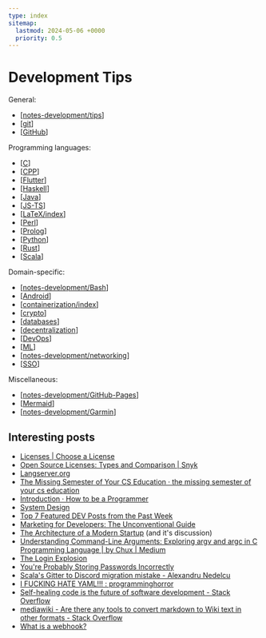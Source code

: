 ```yaml
---
type: index
sitemap:
  lastmod: 2024-05-06 +0000
  priority: 0.5
---
```


# Development Tips

General:

- [[notes-development/tips]]
- [[git]]
- [[GitHub]]

Programming languages:

- [[C]]
- [[CPP]]
- [[Flutter]]
- [[Haskell]]
- [[Java]]
- [[JS-TS]]
- [[LaTeX/index]]
- [[Perl]]
- [[Prolog]]
- [[Python]]
- [[Rust]]
- [[Scala]]

Domain-specific:

- [[notes-development/Bash]]
- [[Android]]
- [[containerization/index]]
- [[crypto]]
- [[databases]]
- [[decentralization]]
- [[DevOps]]
- [[ML]]
- [[notes-development/networking]]
- [[SSO]]

Miscellaneous:

- [[notes-development/GitHub-Pages]]
- [[Mermaid]]
- [[notes-development/Garmin]]

## Interesting posts

- [Licenses \| Choose a License](https://choosealicense.com/licenses/)
- [Open Source Licenses: Types and Comparison \| Snyk](https://snyk.io/learn/open-source-licenses/)
- [Langserver.org](https://langserver.org/)
- [The Missing Semester of Your CS Education · the missing semester of your cs education](https://missing.csail.mit.edu/)
- [Introduction · How to be a Programmer](https://braydie.gitbooks.io/how-to-be-a-programmer/content/zh/)
- [System Design](https://github.com/karanpratapsingh/system-design)
- [Top 7 Featured DEV Posts from the Past Week](https://dev.to/devteam/top-7-featured-dev-posts-from-the-past-week-33i3)
- [Marketing for Developers: The Unconventional Guide](https://dev.to/inovak/marketing-for-developers-the-unconventional-guide-3a1j)
- [The Architecture of a Modern Startup](https://betterprogramming.pub/architecture-of-modern-startup-abaec235c2eb) (and it's discussion)
- [Understanding Command-Line Arguments: Exploring argv and argc in C Programming Language \| by Chux \| Medium](https://medium.com/@chuxoguh/understanding-command-line-arguments-exploring-argv-and-argc-in-c-programming-language-a198395028c9)
- [The Login Explosion](https://blog.codinghorror.com/the-login-explosion/)
- [You're Probably Storing Passwords Incorrectly](https://blog.codinghorror.com/youre-probably-storing-passwords-incorrectly/)
- [Scala's Gitter to Discord migration mistake - Alexandru Nedelcu](https://alexn.org/blog/2022/04/09/scala-gitter-discord-mistake/)
- [I FUCKING HATE YAML!!! : programminghorror](https://www.reddit.com/r/programminghorror/comments/i0cnog/i_fucking_hate_yaml/)
- [Self-healing code is the future of software development - Stack Overflow](https://stackoverflow.blog/2023/12/28/self-healing-code-is-the-future-of-software-development/?cb=1)
- [mediawiki - Are there any tools to convert markdown to Wiki text in other formats - Stack Overflow](https://stackoverflow.com/questions/3554609/are-there-any-tools-to-convert-markdown-to-wiki-text-in-other-formats)
- [What is a webhook?](https://www.redhat.com/en/topics/automation/what-is-a-webhook)

[//begin]: # "Autogenerated link references for markdown compatibility"
[notes-development/tips]: tips.md "General Development Tips"
[git]: git.md "Git Usage"
[GitHub]: GitHub.md "GitHub Usage"
[C]: C.md "C"
[CPP]: CPP.md "C++"
[Flutter]: Flutter.md "Flutter"
[Haskell]: Haskell.md "Haskell"
[Java]: Java.md "Java"
[JS-TS]: JS-TS.md "JavaScript/TypeScript"
[LaTeX/index]: LaTeX/index.md "$\LaTeX$"
[Perl]: Perl.md "Perl"
[Prolog]: Prolog.md "Prolog"
[Python]: Python.md "Python"
[Rust]: Rust.md "Rust"
[Scala]: Scala.md "Scala"
[notes-development/Bash]: Bash.md "Bash Scripting"
[Android]: Android.md "Android"
[containerization/index]: containerization/index.md "Containerization"
[crypto]: crypto.md "Crypto"
[databases]: databases.md "Databases"
[decentralization]: decentralization.md "Decentralization Related"
[DevOps]: DevOps.md "DevOps"
[ML]: ML.md "Machine Learning"
[notes-development/networking]: networking.md "Networking"
[SSO]: SSO.md "Single Sign-On"
[notes-development/GitHub-Pages]: GitHub-Pages.md "GitHub Pages"
[Mermaid]: Mermaid.md "Mermaid"
[notes-development/Garmin]: Garmin.md "Garmin Connect IQ"
[//end]: # "Autogenerated link references"
